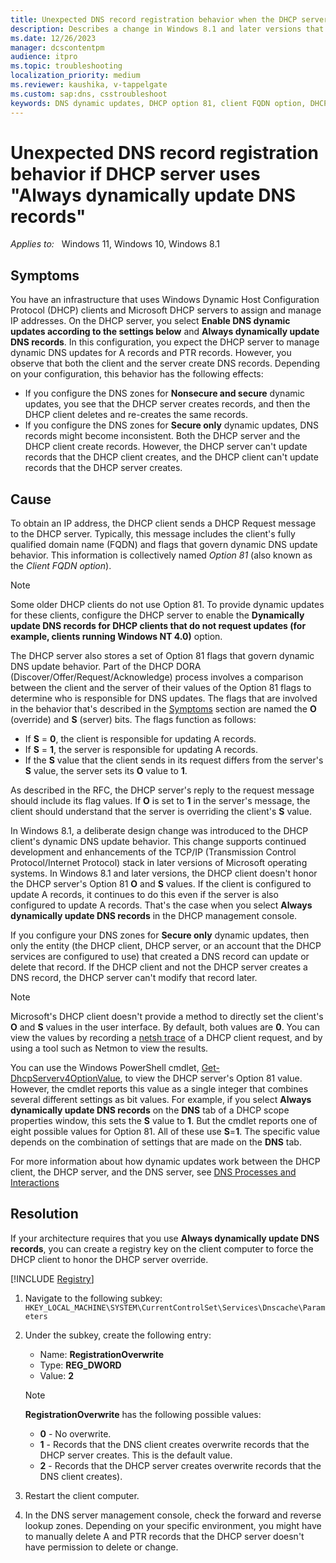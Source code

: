 ```yaml
---
title: Unexpected DNS record registration behavior when the DHCP server manages dynamic DNS updates
description: Describes a change in Windows 8.1 and later versions that might cause unexpected behavior if the DHCP server configuration is "Always dynamically update DNS records."
ms.date: 12/26/2023
manager: dcscontentpm
audience: itpro
ms.topic: troubleshooting
localization_priority: medium
ms.reviewer: kaushika, v-tappelgate
ms.custom: sap:dns, csstroubleshoot
keywords: DNS dynamic updates, DHCP option 81, client FQDN option, DHCP client
---
```


# Unexpected DNS record registration behavior if DHCP server uses "Always dynamically update DNS records"

_Applies to:_ &nbsp; Windows 11, Windows 10, Windows 8.1

## Symptoms

You have an infrastructure that uses Windows Dynamic Host Configuration Protocol (DHCP) clients and Microsoft DHCP servers to assign and manage IP addresses. On the DHCP server, you select **Enable DNS dynamic updates according to the settings below** and **Always dynamically update DNS records**. In this configuration, you expect the DHCP server to manage dynamic DNS updates for A records and PTR records. However, you observe that both the client and the server create DNS records. Depending on your configuration, this behavior has the following effects:

- If you configure the DNS zones for **Nonsecure and secure** dynamic updates, you see that the DHCP server creates records, and then the DHCP client deletes and re-creates the same records.
- If you configure the DNS zones for **Secure only** dynamic updates, DNS records might become inconsistent. Both the DHCP server and the DHCP client create records. However, the DHCP server can't update records that the DHCP client creates, and the DHCP client can't update records that the DHCP server creates.

## Cause

To obtain an IP address, the DHCP client sends a DHCP Request message to the DHCP server. Typically, this message includes the client's fully qualified domain name (FQDN) and flags that govern dynamic DNS update behavior. This information is collectively named _Option 81_ (also known as the _Client FQDN option_).

> [!NOTE]  
> Some older DHCP clients do not use Option 81. To provide dynamic updates for these clients, configure the DHCP server to enable the **Dynamically update DNS records for DHCP clients that do not request updates (for example, clients running Windows NT 4.0)** option.

The DHCP server also stores a set of Option 81 flags that govern dynamic DNS update behavior. Part of the DHCP DORA (Discover/Offer/Request/Acknowledge) process involves a comparison between the client and the server of their values of the Option 81 flags to determine who is responsible for DNS updates. The flags that are involved in the behavior that's described in the [Symptoms](#symptoms) section are named the **O** (override) and **S** (server) bits. The flags function as follows:

- If **S** = **0**, the client is responsible for updating A records.
- If **S** = **1**, the server is responsible for updating A records.
- If the **S** value that the client sends in its request differs from the server's **S** value, the server sets its **O** value to **1**.

As described in the RFC, the DHCP server's reply to the request message should include its flag values. If **O** is set to **1** in the server's message, the client should understand that the server is overriding the client's **S** value.

In Windows 8.1, a deliberate design change was introduced to the DHCP client's dynamic DNS update behavior. This change supports continued development and enhancements of the TCP/IP (Transmission Control Protocol/Internet Protocol) stack in later versions of Microsoft operating systems. In Windows 8.1 and later versions, the DHCP client doesn't honor the DHCP server's Option 81 **O** and **S** values. If the client is configured to update A records, it continues to do this even if the server is also configured to update A records. That's the case when you select **Always dynamically update DNS records** in the DHCP management console.

If you configure your DNS zones for **Secure only** dynamic updates, then only the entity (the DHCP client, DHCP server, or an account that the DHCP services are configured to use) that created a DNS record can update or delete that record. If the DHCP client and not the DHCP server creates a DNS record, the DHCP server can't modify that record later.

> [!NOTE]  
> Microsoft's DHCP client doesn't provide a method to directly set the client's **O** and **S** values in the user interface. By default, both values are **0**. You can view the values by recording a [netsh trace](/previous-versions/windows/it-pro/windows-server-2008-R2-and-2008/dd878498(v=ws.10)) of a DHCP client request, and by using a tool such as Netmon to view the results.
>  
> You can use the Windows PowerShell cmdlet, [Get-DhcpServerv4OptionValue](/powershell/module/dhcpserver/get-dhcpserverv4optionvalue), to view the DHCP server's Option 81 value. However, the cmdlet reports this value as a single integer that combines several different settings as bit values. For example, if you select **Always dynamically update DNS records** on the **DNS** tab of a DHCP scope properties window, this sets the **S** value to **1**. But the cmdlet reports one of eight possible values for Option 81. All of these use **S**=**1**. The specific value depends on the combination of settings that are made on the **DNS** tab.

For more information about how dynamic updates work between the DHCP client, the DHCP server, and the DNS server, see [DNS Processes and Interactions](/previous-versions/windows/it-pro/windows-server-2008-R2-and-2008/dd197552(v=ws.10))

## Resolution

If your architecture requires that you use **Always dynamically update DNS records**, you can create a registry key on the client computer to force the DHCP client to honor the DHCP server override.

[!INCLUDE [Registry](../../../support/includes/registry-important-alert.md)]

1. Navigate to the following subkey:
   `HKEY_LOCAL_MACHINE\SYSTEM\CurrentControlSet\Services\Dnscache\Parameters`

1. Under the subkey, create the following entry:
   - Name: **RegistrationOverwrite**
   - Type: **REG_DWORD**
   - Value: **2**
   > [!NOTE]  
   > **RegistrationOverwrite** has the following possible values:
   >
   > - **0** - No overwrite.
   > - **1** - Records that the DNS client creates overwrite records that the DHCP server creates. This is the default value.
   > - **2** - Records that the DHCP server creates overwrite records that the DNS client creates).  

1. Restart the client computer.

1. In the DNS server management console, check the forward and reverse lookup zones. Depending on your specific environment, you might have to manually delete A and PTR records that the DHCP server doesn't have permission to delete or change.
